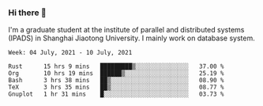 ### Hi there 👋

I'm a graduate student at the institute of parallel and distributed systems (IPADS) in Shanghai Jiaotong University. I mainly work on database system.

<!--START_SECTION:waka-->
```text
Week: 04 July, 2021 - 10 July, 2021

Rust      15 hrs 9 mins   █████████▒░░░░░░░░░░░░░░░   37.00 % 
Org       10 hrs 19 mins  ██████▒░░░░░░░░░░░░░░░░░░   25.19 % 
Bash      3 hrs 38 mins   ██▒░░░░░░░░░░░░░░░░░░░░░░   08.90 % 
TeX       3 hrs 35 mins   ██▒░░░░░░░░░░░░░░░░░░░░░░   08.77 % 
Gnuplot   1 hr 31 mins    █░░░░░░░░░░░░░░░░░░░░░░░░   03.73 % 
```
<!--END_SECTION:waka-->

<!--
**yqmmm/yqmmm** is a ✨ _special_ ✨ repository because its `README.md` (this file) appears on your GitHub profile.

Here are some ideas to get you started:

- 🔭 I’m currently working on ...
- 🌱 I’m currently learning ...
- 👯 I’m looking to collaborate on ...
- 🤔 I’m looking for help with ...
- 💬 Ask me about ...
- 📫 How to reach me: ...
- 😄 Pronouns: ...
- ⚡ Fun fact: ...
-->
